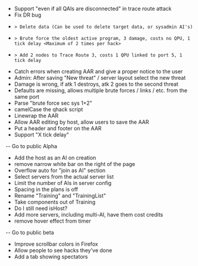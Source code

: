 - Support "even if all QAIs are disconnected" in trace route attack
- Fix DR bug
-     > Delete data (Can be used to delete target data, or sysadmin AI's)
-     > Brute force the oldest active program, 3 damage, costs no QPU, 1 tick delay <Maximum of 2 times per hack>
-     > Add 2 nodes to Trace Route 3, costs 1 QPU linked to port 5, 1 tick delay
- Catch errors when creating AAR and give a proper notice to the user
- Admin: After saving "New threat" / server layout select the new threat
- Damage is wrong, if atk 1 destroys, atk 2 goes to the second threat
- Defaults are missing, allows multiple brute forces / links / etc. from the same port
- Parse "brute force sec sys 1+2"
- camelCase the qhack script
- Linewrap the AAR
- Allow AAR editing by host, allow users to save the AAR
- Put a header and footer on the AAR
- Support "X tick delay"

-- Go to public Alpha

- Add the host as an AI on creation
- remove narrow white bar on the right of the page
- Overflow auto for "join as AI" section
- Select servers from the actual server list
- Limit the number of AIs in server config
- Spacing in the plans is off
- Rename "Training" and "TrainingList"
- Take components out of Training
- Do I still need isHost?
- Add more servers, including multi-AI, have them cost credits
- remove hover effect from timer

-- Go to public beta

- Improve scrollbar colors in Firefox
- Allow people to see hacks they've done
- Add a tab showing spectators
